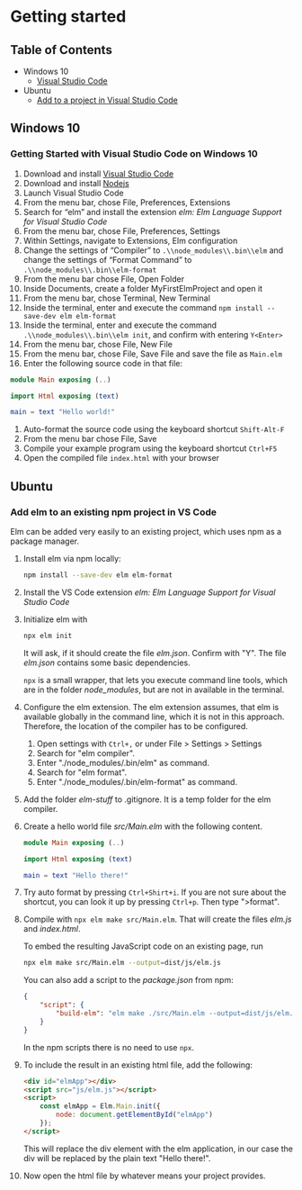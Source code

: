 # Getting started

## Table of Contents

- Windows 10
  - [Visual Studio Code](#Getting-Started-with-Visual-Studio-Code-on-Windows-10)
- Ubuntu
  - [Add to a project in Visual Studio Code](#Add-elm-to-an-existing-npm-project-in-VS-Code)


## Windows 10


### Getting Started with Visual Studio Code on Windows 10


1. Download and install [Visual Studio Code](https://code.visualstudio.com/)
1. Download and install [Nodejs](https://nodejs.org/en/)
1. Launch Visual Studio Code
1. From the menu bar, chose File, Preferences, Extensions
1. Search for “elm” and install the extension *elm: Elm Language Support for Visual Studio Code*
1. From the menu bar, chose File, Preferences, Settings
1. Within Settings, navigate to Extensions, Elm configuration
1. Change the settings of “Compiler” to `.\\node_modules\\.bin\\elm` and change the settings of “Format Command” to `.\\node_modules\\.bin\\elm-format`
1. From the menu bar chose File, Open Folder
1. Inside Documents, create a folder MyFirstElmProject and open it
1. From the menu bar, chose Terminal, New Terminal
1. Inside the terminal, enter and execute the command `npm install --save-dev elm elm-format`
1. Inside the terminal, enter and execute the command `.\\node_modules\\.bin\\elm init`, and confirm with entering `Y<Enter>`
1. From the menu bar, chose File, New File
1. From the menu bar, chose File, Save File and save the file as `Main.elm`
1. Enter the following source code in that file:
```elm
module Main exposing (..)

import Html exposing (text)

main = text "Hello world!"
```
1. Auto-format the source code using the keyboard shortcut `Shift-Alt-F`
1. From the menu bar chose File, Save
1. Compile your example program using the keyboard shortcut `Ctrl+F5`
1. Open the compiled file `index.html` with your browser

## Ubuntu

### Add elm to an existing npm project in VS Code
Elm can be added very easily to an existing project, which uses npm as a package manager. 

1. Install elm via npm locally:
    ```bash
    npm install --save-dev elm elm-format
    ```
2. Install the VS Code extension *elm: Elm Language Support for Visual Studio Code*
3. Initialize elm with 
    ```bash
    npx elm init
    ```
    It will ask, if it should create the file *elm.json*. Confirm with "Y". The file *elm.json* contains some basic dependencies.

    `npx` is a small wrapper, that lets you execute command line tools, which are in the folder *node_modules*, but are not in available in the terminal.
4. Configure the elm extension. The elm extension assumes, that elm is available globally in the command line, which it is not in this approach. Therefore, the location of the compiler has to be configured.
    1. Open settings with `Ctrl+,` or under File > Settings > Settings
    2. Search for "elm compiler".
    3. Enter "./node_modules/.bin/elm" as command.
    4. Search for "elm format".
    5. Enter "./node_modules/.bin/elm-format" as command.
5. Add the folder *elm-stuff* to .gitignore. It is a temp folder for the elm compiler.
6. Create a hello world file *src/Main.elm* with the following content.
    ```elm
    module Main exposing (..)

    import Html exposing (text)

    main = text "Hello there!"
    ```
7. Try auto format by pressing `Ctrl+Shirt+i`. If you are not sure about the shortcut, you can look it up by pressing `Ctrl+p`. Then type ">format".
8. Compile with `npx elm make src/Main.elm`. That will create the files *elm.js* and *index.html*.

    To embed the resulting JavaScript code on an existing page, run 
    ```bash
    npx elm make src/Main.elm --output=dist/js/elm.js
    ```
    You can also add a script to the *package.json* from npm:
    ```json
    {
        "script": {
            "build-elm": "elm make ./src/Main.elm --output=dist/js/elm.js"
        }
    }
    ```
    In the npm scripts there is no need to use `npx`.
9. To include the result in an existing html file, add the following:
    ```html
    <div id="elmApp"></div>
    <script src="js/elm.js"></script>
    <script>
        const elmApp = Elm.Main.init({
            node: document.getElementById("elmApp")
        });
    </script>
    ```
    This will replace the div element with the elm application, in our case the div will be replaced by the plain text "Hello there!".
10. Now open the html file by whatever means your project provides.